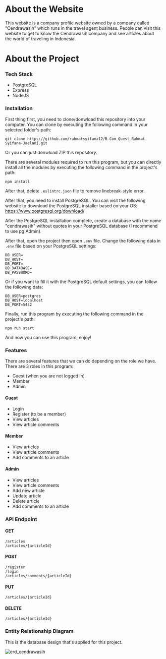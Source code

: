 # About the Website

This website is a company profile website owned by a company called "Cendrawasih" which runs in the travel agent business. People can visit this website to get to know the Cendrawasih company and see articles about the world of traveling in Indonesia.

# About the Project

### Tech Stack

* PostgreSQL
* Express
* NodeJS

### Installation

First thing first, you need to clone/donwload this repository into your computer. You can clone by executing the following command in your selected folder's path:
```
git clone https://github.com/rahmatsyifana12/B-Com_Quest_Rahmat-Syifana-Jaelani.git
```

Or you can just donwload ZIP this repository.

There are several modules required to run this program, but you can directly install all the modules by executing the following command in the project's path:
```
npm install
```

After that, delete ```.eslintrc.json``` file to remove linebreak-style error.

After that, you need to install PostgreSQL. You can visit the following website to download the PostgreSQL installer based on your OS:
https://www.postgresql.org/download/

After the PostgreSQL installation complete, create a database with the name "cendrawasih" without quotes in your PostgreSQL database (I recommend to use pg Admin).

After that, open the project then open ```.env``` file. Change the following data in ```.env``` file based on your PostgreSQL settings:
```
DB_USER=
DB_HOST=
DB_PORT=
DB_DATABASE=
DB_PASSWORD=
```

Or if you want to fill it with the PostgreSQL default settings, you can follow the following data:
```
DB_USER=postgres
DB_HOST=localhost
DB_PORT=5432
```

Finally, run this program by executing the following command in the project's path:
```
npm run start
```

And now you can use this program, enjoy!

### Features
There are several features that we can do depending on the role we have. There are 3 roles in this program:
* Guest (when you are not logged in)
* Member
* Admin

#### Guest
* Login
* Register (to be a member)
* View articles
* View article comments

#### Member
* View articles
* View article comments
* Add comments to an article

#### Admin
* View articles
* View article comments
* Add new article
* Update article
* Delete article
* Add comments to an article

### API Endpoint

#### GET
```
/articles
/articles/{articleId}
```
#### POST
```
/register
/login
/articles/comments/{articleId}
```
#### PUT
```
/articles/{articleId}
```
#### DELETE
```
/articles/{articleId}
```

### Entity Relationship Diagram
This is the database design that's applied for this project.

![erd_cendrawasih](https://user-images.githubusercontent.com/70148910/159713392-3260f193-0244-432b-b286-fcb4d0439779.jpg)

